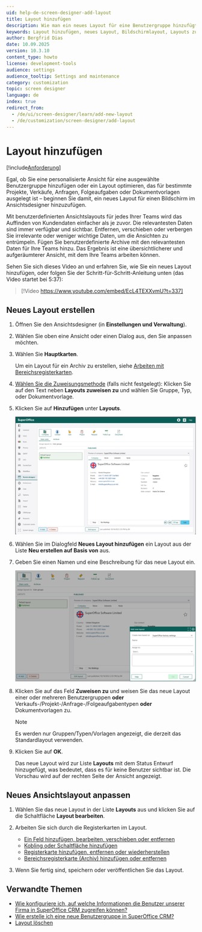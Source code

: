 ```yaml
---
uid: help-de-screen-designer-add-layout
title: Layout hinzufügen
description: Wie man ein neues Layout für eine Benutzergruppe hinzufügt.
keywords: Layout hinzufügen, neues Layout, Bildschirmlayout, Layouts zuweisen zu
author: Bergfrid Dias
date: 10.09.2025
version: 10.3.10
content_type: howto
license: development-tools
audience: settings
audience_tooltip: Settings and maintenance
category: customization
topic: screen designer
language: de
index: true
redirect_from:
  - /de/ui/screen-designer/learn/add-new-layout
  - /de/customization/screen-designer/add-layout
---
```


# Layout hinzufügen

[!include[Anforderung](../../../includes/req-dev-tools.md)]

Egal, ob Sie eine personalisierte Ansicht für eine ausgewählte Benutzergruppe hinzufügen oder ein Layout optimieren, das für bestimmte Projekte, Verkäufe, Anfragen, Folgeaufgaben oder Dokumentvorlagen ausgelegt ist – beginnen Sie damit, ein neues Layout für einen Bildschirm im Ansichtsdesigner hinzuzufügen.

Mit benutzerdefinierten Ansichtslayouts für jedes Ihrer Teams wird das Auffinden von Kundendaten einfacher als je zuvor. Die relevantesten Daten sind immer verfügbar und sichtbar. Entfernen, verschieben oder verbergen Sie irrelevante oder weniger wichtige Daten, um die Ansichten zu entrümpeln. Fügen Sie benutzerdefinierte Archive mit den relevantesten Daten für Ihre Teams hinzu. Das Ergebnis ist eine übersichtlicherer und aufgeräumterer Ansicht, mit dem Ihre Teams arbeiten können.

Sehen Sie sich dieses Video an und erfahren Sie, wie Sie ein neues Layout hinzufügen, oder folgen Sie der Schritt-für-Schritt-Anleitung unten (das Video startet bei 5:37):

<!-- markdownlint-disable-next-line MD034 DOCSMD007 -->
> [!Video https://www.youtube.com/embed/EcL4TEXXvmU?t=337]

## Neues Layout erstellen

1. Öffnen Sie den Ansichtsdesigner (in **Einstellungen und Verwaltung**).

1. Wählen Sie oben eine Ansicht oder einen Dialog aus, den Sie anpassen möchten.

1. Wählen Sie **Hauptkarten**.

    Um ein Layout für ein Archiv zu erstellen, siehe [Arbeiten mit Bereichsregisterkarten][2].

1. [Wählen Sie die Zuweisungsmethode][6] (falls nicht festgelegt): Klicken Sie auf den Text neben **Layouts zuweisen zu** und wählen Sie Gruppe, Typ, oder Dokumentvorlage.

1. Klicken Sie auf **Hinzufügen** unter **Layouts**.

    ![Klicken Sie auf Hinzufügen, um ein neues Layout zu erstellen -screenshot][img1]

1. Wählen Sie im Dialogfeld **Neues Layout hinzufügen** ein Layout aus der Liste **Neu erstellen auf Basis von** aus.

1. Geben Sie einen Namen und eine Beschreibung für das neue Layout ein.

    ![Geben Sie den richtigen Namen und die Benutzergruppen ein, die dieses Layout verwenden -screenshot][img2]

1. Klicken Sie auf das Feld **Zuweisen zu** und weisen Sie das neue Layout einer oder mehreren Benutzergruppen **oder** Verkaufs-/Projekt-/Anfrage-/Folgeaufgabentypen **oder** Dokumentvorlagen zu.

    > [!NOTE]
    > Es werden nur Gruppen/Typen/Vorlagen angezeigt, die derzeit das Standardlayout verwenden.

1. Klicken Sie auf **OK**.

    Das neue Layout wird zur Liste **Layouts** mit dem Status Entwurf hinzugefügt, was bedeutet, dass es für keine Benutzer sichtbar ist. Die Vorschau wird auf der rechten Seite der Ansicht angezeigt.

## Neues Ansichtslayout anpassen

1. Wählen Sie das neue Layout in der Liste **Layouts** aus und klicken Sie auf die Schaltfläche **Layout bearbeiten**.

2. Arbeiten Sie sich durch die Registerkarten im Layout.

    * [Ein Feld hinzufügen, bearbeiten, verschieben oder entfernen][1]
    * [Kobling oder Schaltfläche hinzufügen][5]
    * [Registerkarte hinzufügen, entfernen oder wiederherstellen][3]
    * [Bereichsregisterkarte (Archiv) hinzufügen oder entfernen][2]

3. Wenn Sie fertig sind, speichern oder veröffentlichen Sie das Layout.

## Verwandte Themen

* [Wie konfiguriere ich, auf welche Informationen die Benutzer unserer Firma in SuperOffice CRM zugreifen können?][15]
* [Wie erstelle ich eine neue Benutzergruppe in SuperOffice CRM?][16]
* [Layout löschen][4]

<!-- Referenced links -->
[1]: working-with-fields.md
[2]: working-with-archives.md
[3]: working-with-tabs.md
[4]: edit-layout.md#delete
[5]: add-button.md
[6]: assign-layout.md
[15]: ../../../admin/user-management/learn/role/index.md
[16]: ../../../admin/user-management/learn/user-groups.md

<!-- Referenced images -->
[img1]: ../../../../media/loc/en/customization/add-button-for-new-screen-layout.png
[img2]: ../../../../media/loc/en/customization/add-new-screen-layout.png
